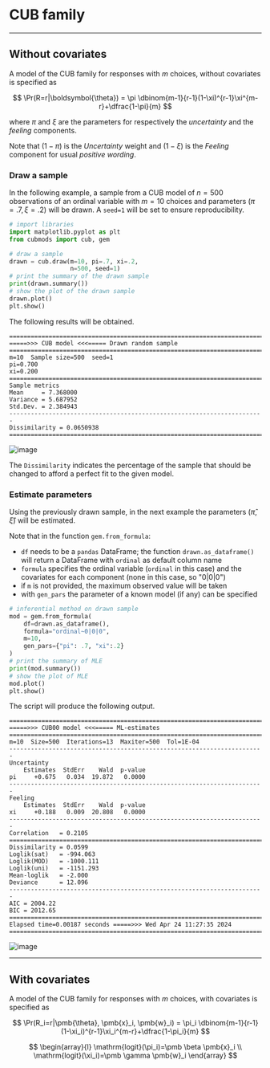 # CUB family

***

## Without covariates

A model of the CUB family for responses with $m$ choices, without covariates is specified as

$$
\Pr(R=r|\boldsymbol{\theta}) = \pi \dbinom{m-1}{r-1}(1-\xi)^{r-1}\xi^{m-r}+\dfrac{1-\pi}{m}
$$

where $\pi$ and $\xi$ are the parameters for respectively the _uncertainty_ and the _feeling_ components.

Note that $(1-\pi)$ is the _Uncertainty_ weight and $(1-\xi)$ is the _Feeling_ component for
usual _positive wording_.

### Draw a sample

In the following example, a sample from a CUB model of $n=500$ observations of an ordinal variable with $m=10$ choices
and parameters $(\pi=.7, \xi=.2)$ 
will be drawn. A `seed=1` will be set to ensure reproducibility.

```Python
# import libraries
import matplotlib.pyplot as plt
from cubmods import cub, gem

# draw a sample
drawn = cub.draw(m=10, pi=.7, xi=.2,
                 n=500, seed=1)
# print the summary of the drawn sample
print(drawn.summary())
# show the plot of the drawn sample
drawn.plot()
plt.show()
```

The following results will be obtained.

```
=======================================================================
=====>>> CUB model <<<===== Drawn random sample
=======================================================================
m=10  Sample size=500  seed=1
pi=0.700
xi=0.200
=======================================================================
Sample metrics
Mean     = 7.368000
Variance = 5.687952
Std.Dev. = 2.384943
-----------------------------------------------------------------------
Dissimilarity = 0.0650938
=======================================================================
```

![image](https://github.com/maxdevblock/cubmods/assets/46634650/e2feeda5-8f06-4757-a430-9708d50ff317)

The `Dissimilarity` indicates the percentage of the sample that should be changed to
afford a perfect fit to the given model.

### Estimate parameters

Using the previously drawn sample, in the next example the parameters $(\hat\pi, \hat\xi)$ will be estimated.

Note that in the function `gem.from_formula`:
- `df` needs to be a `pandas` DataFrame; the function `drawn.as_dataframe()` will return a DataFrame with `ordinal` as default column name
- `formula` specifies the ordinal variable (`ordinal` in this case) and the covariates for each component (none in this case, so "0|0|0")
- if `m` is not provided, the maximum observed value will be taken
- with `gen_pars` the parameter of a known model (if any) can be specified

```Python
# inferential method on drawn sample
mod = gem.from_formula(
    df=drawn.as_dataframe(),
    formula="ordinal~0|0|0",
    m=10,
    gen_pars={"pi": .7, "xi":.2}
)
# print the summary of MLE
print(mod.summary())
# show the plot of MLE
mod.plot()
plt.show()
```

The script will produce the following output.

```
=======================================================================
=====>>> CUB00 model <<<===== ML-estimates
=======================================================================
m=10  Size=500  Iterations=13  Maxiter=500  Tol=1E-04
-----------------------------------------------------------------------
Uncertainty
    Estimates  StdErr    Wald  p-value
pi     +0.675   0.034  19.872   0.0000
-----------------------------------------------------------------------
Feeling
    Estimates  StdErr    Wald  p-value
xi     +0.188   0.009  20.808   0.0000
-----------------------------------------------------------------------
Correlation   = 0.2105
=======================================================================
Dissimilarity = 0.0599
Loglik(sat)   = -994.063
Loglik(MOD)   = -1000.111
Loglik(uni)   = -1151.293
Mean-loglik   = -2.000
Deviance      = 12.096
-----------------------------------------------------------------------
AIC = 2004.22
BIC = 2012.65
=======================================================================
Elapsed time=0.00187 seconds =====>>> Wed Apr 24 11:27:35 2024
=======================================================================
```

![image](https://github.com/maxdevblock/cubmods/assets/46634650/ca613509-a463-49ad-8f50-3f0bfd19c7ab)


***

## With covariates

A model of the CUB family for responses with $m$ choices, with covariates is specified as

$$
\Pr(R_i=r|\pmb{\theta}, \pmb{x}_i, \pmb{w}_i) = \pi_i \dbinom{m-1}{r-1}(1-\xi_i)^{r-1}\xi_i^{m-r}+\dfrac{1-\pi_i}{m}  
$$

$$
\begin{array}{l}
        \mathrm{logit}(\pi_i)=\pmb \beta \pmb{x}_i
        \\
        \mathrm{logit}(\xi_i)=\pmb \gamma \pmb{w}_i
\end{array}
$$
